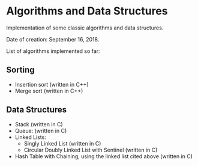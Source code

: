 # Algorithms and Data Structures

Implementation of some classic algorithms and data structures.

Date of creation: September 16, 2018.

List of algorithms implemented so far:

## Sorting
* Insertion sort (written in C++)
* Merge sort (written in C++)

## Data Structures
* Stack (written in C)
* Queue: (written in C)
* Linked Lists:
    - Singly Linked List (written in C) 
    - Circular Doubly Linked List with Sentinel (written in C)
* Hash Table with Chaining, using the linked list cited above (written in C)
